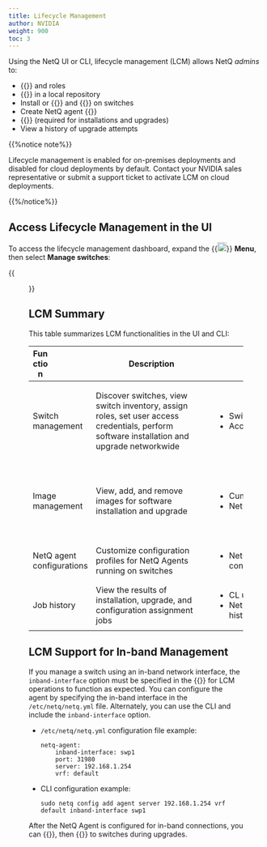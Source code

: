 ```yaml
---
title: Lifecycle Management
author: NVIDIA
weight: 900
toc: 3
---
```


Using the NetQ UI or CLI, lifecycle management (LCM) allows NetQ *admins* to:

- {{<link title="Switch Management" text="Manage Cumulus Linux switch inventory">}} and roles
- {{<link title="NetQ and Network OS Images" text="Manage Cumulus Linux and NetQ images">}} in a local repository
- Install or {{<link title="Upgrade NetQ Agent" text="upgrade NetQ agents">}} and {{<link title="Upgrade Cumulus Linux" text="Cumulus Linux">}} on switches
- Create NetQ agent {{<link title="Upgrade NetQ Agent/#agent-configuration-profiles" text="configuration profiles">}}
- {{<link title="Credentials and Profiles" text="Configure switch access credentials and profiles">}} (required for installations and upgrades)
- View a history of upgrade attempts

{{%notice note%}}

Lifecycle management is enabled for on-premises deployments and disabled for cloud deployments by default. Contact your NVIDIA sales representative or submit a support ticket to activate LCM on cloud deployments.

{{%/notice%}}

## Access Lifecycle Management in the UI

To access the lifecycle management dashboard, expand the {{<img src="https://icons.cumulusnetworks.com/01-Interface-Essential/03-Menu/navigation-menu.svg" width="18" height="18">}} **Menu**, then select **Manage switches**:

{{<figure src="/images/netq/manage-switch-assets-450.png" alt="dashboard displaying switch management tab" width="700">}}

## LCM Summary

This table summarizes LCM functionalities in the UI and CLI:

| <div style="width:30px">Function </div> | <div style="width:220px">Description</div> | <div style="width:220px">NetQ UI Cards</div> | <div style="width:220px">NetQ CLI Commands</div> |
| --- | --- | --- | --- |
| Switch management | Discover switches, view switch inventory, assign roles, set user access credentials, perform software installation and upgrade networkwide | <ul><li>Switches</li><li>Access profiles</li></ul> | <ul><li>netq lcm show switches</li><li>netq lcm add role</li><li>netq lcm upgrade</li><li>netq lcm add/del/show credentials</li><li>netq lcm discover</li></ul> |
| Image management | View, add, and remove images for software installation and upgrade | <ul><li>Cumulus Linux images</li><li>NetQ images</li></ul> | <ul><li>netq lcm add/del/show netq-image</li><li>netq lcm add/del/show cl-images</li><li>netq lcm add/show default-version</li></ul> |
| NetQ agent configurations | Customize configuration profiles for NetQ Agents running on switches | <ul><li>NetQ agent configurations</li>| <ul><li>netq lcm add/del/show netq-config</li></ul> |
| Job history | View the results of installation, upgrade, and configuration assignment jobs | <ul><li>CL upgrade history</li><li>NetQ install and upgrade history</li></ul> | <ul><li>netq lcm show status</li><li>netq lcm show upgrade-jobs</li></ul> |
## LCM Support for In-band Management

If you manage a switch using an in-band network interface, the `inband-interface` option must be specified in the {{<link url="Install-NetQ-Agents/#configure-netq-agents-using-the-netq-cli" text="initial agent configuration">}} for LCM operations to function as expected. You can configure the agent by specifying the in-band interface in the `/etc/netq/netq.yml` file. Alternately, you can use the CLI and include the `inband-interface` option.

- `/etc/netq/netq.yml` configuration file example:

    ```
    netq-agent:
        inband-interface: swp1
        port: 31980
        server: 192.168.1.254
        vrf: default
    ```

- CLI configuration example:

    ```
    sudo netq config add agent server 192.168.1.254 vrf default inband-interface swp1
    ```
After the NetQ Agent is configured for in-band connections, you can {{<link title="Upgrade NetQ Agent/#agent-configuration-profiles" text="create custom agent configuration profiles">}}, then {{<link title="Upgrade NetQ Agent/#apply-configuration-profiles" text="apply the custom profiles">}} to switches during upgrades.
